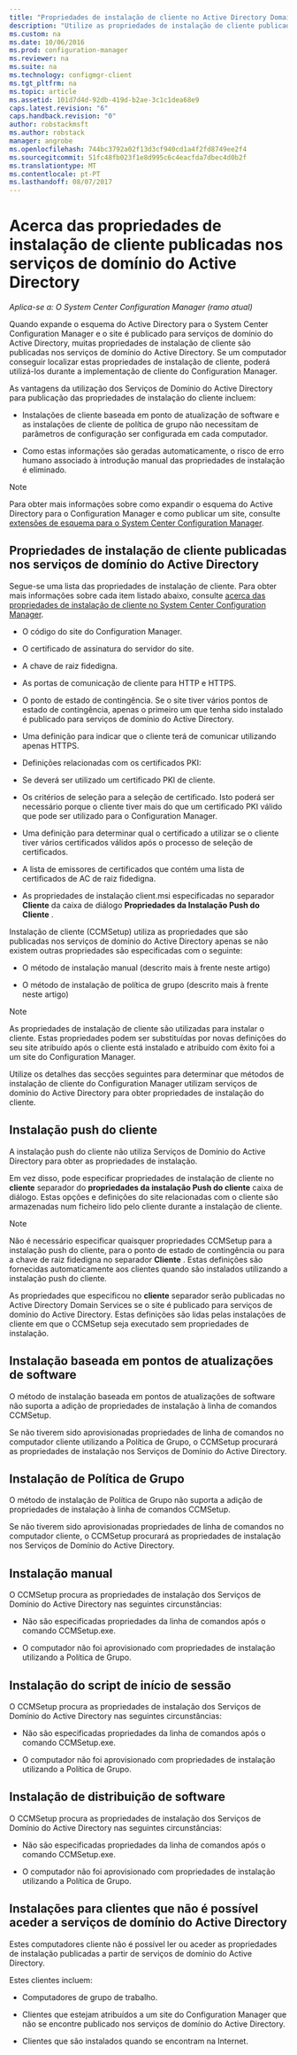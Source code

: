 ```yaml
---
title: "Propriedades de instalação de cliente no Active Directory Domain Services | Microsoft Docs"
description: "Utilize as propriedades de instalação de cliente publicadas nos serviços de domínio do Active Directory no System Center Configuration Manager."
ms.custom: na
ms.date: 10/06/2016
ms.prod: configuration-manager
ms.reviewer: na
ms.suite: na
ms.technology: configmgr-client
ms.tgt_pltfrm: na
ms.topic: article
ms.assetid: 101d7d4d-92db-419d-b2ae-3c1c1dea68e9
caps.latest.revision: "6"
caps.handback.revision: "0"
author: robstackmsft
ms.author: robstack
manager: angrobe
ms.openlocfilehash: 744bc3792a02f13d3cf940cd1a4f2fd8749ee2f4
ms.sourcegitcommit: 51fc48fb023f1e8d995c6c4eacfda7dbec4d0b2f
ms.translationtype: MT
ms.contentlocale: pt-PT
ms.lasthandoff: 08/07/2017
---
```

# <a name="about-client-installation-properties-published-to-active-directory-domain-services"></a>Acerca das propriedades de instalação de cliente publicadas nos serviços de domínio do Active Directory

*Aplica-se a: O System Center Configuration Manager (ramo atual)*

Quando expande o esquema do Active Directory para o System Center Configuration Manager e o site é publicado para serviços de domínio do Active Directory, muitas propriedades de instalação de cliente são publicadas nos serviços de domínio do Active Directory. Se um computador conseguir localizar estas propriedades de instalação de cliente, poderá utilizá-los durante a implementação de cliente do Configuration Manager.  

 As vantagens da utilização dos Serviços de Domínio do Active Directory para publicação das propriedades de instalação do cliente incluem:  

-   Instalações de cliente baseada em ponto de atualização de software e as instalações de cliente de política de grupo não necessitam de parâmetros de configuração ser configurada em cada computador.  

-   Como estas informações são geradas automaticamente, o risco de erro humano associado à introdução manual das propriedades de instalação é eliminado.  

> [!NOTE]  
>  Para obter mais informações sobre como expandir o esquema do Active Directory para o Configuration Manager e como publicar um site, consulte [extensões de esquema para o System Center Configuration Manager](../../plan-design/network/schema-extensions.md).  

## <a name="client-installation-properties-published-to-active-directory-domain-services"></a>Propriedades de instalação de cliente publicadas nos serviços de domínio do Active Directory  
Segue-se uma lista das propriedades de instalação de cliente. Para obter mais informações sobre cada item listado abaixo, consulte [acerca das propriedades de instalação de cliente no System Center Configuration Manager](../../../core/clients/deploy/about-client-installation-properties.md).  

-   O código do site do Configuration Manager.  

-   O certificado de assinatura do servidor do site.  

-   A chave de raiz fidedigna.  

-   As portas de comunicação de cliente para HTTP e HTTPS.  

-   O ponto de estado de contingência. Se o site tiver vários pontos de estado de contingência, apenas o primeiro um que tenha sido instalado é publicado para serviços de domínio do Active Directory.  

-   Uma definição para indicar que o cliente terá de comunicar utilizando apenas HTTPS.  

-   Definições relacionadas com os certificados PKI:  

   -   Se deverá ser utilizado um certificado PKI de cliente.  

   -   Os critérios de seleção para a seleção de certificado. Isto poderá ser necessário porque o cliente tiver mais do que um certificado PKI válido que pode ser utilizado para o Configuration Manager.  

   -   Uma definição para determinar qual o certificado a utilizar se o cliente tiver vários certificados válidos após o processo de seleção de certificados.  

   -   A lista de emissores de certificados que contém uma lista de certificados de AC de raiz fidedigna.  

-   As propriedades de instalação client.msi especificadas no separador **Cliente** da caixa de diálogo **Propriedades da Instalação Push do Cliente** .

Instalação de cliente (CCMSetup) utiliza as propriedades que são publicadas nos serviços de domínio do Active Directory apenas se não existem outras propriedades são especificadas com o seguinte:  

-   O método de instalação manual (descrito mais à frente neste artigo)

-   O método de instalação de política de grupo (descrito mais à frente neste artigo)

> [!NOTE]  
>  As propriedades de instalação de cliente são utilizadas para instalar o cliente. Estas propriedades podem ser substituídas por novas definições do seu site atribuído após o cliente está instalado e atribuído com êxito foi a um site do Configuration Manager.  

 Utilize os detalhes das secções seguintes para determinar que métodos de instalação de cliente do Configuration Manager utilizam serviços de domínio do Active Directory para obter propriedades de instalação do cliente.  

## <a name="client-push-installation"></a>Instalação push do cliente  
 A instalação push do cliente não utiliza Serviços de Domínio do Active Directory para obter as propriedades de instalação.  

 Em vez disso, pode especificar propriedades de instalação de cliente no **cliente** separador do **propriedades da instalação Push do cliente** caixa de diálogo. Estas opções e definições do site relacionadas com o cliente são armazenadas num ficheiro lido pelo cliente durante a instalação de cliente.  

> [!NOTE]  
>  Não é necessário especificar quaisquer propriedades CCMSetup para a instalação push do cliente, para o ponto de estado de contingência ou para a chave de raiz fidedigna no separador **Cliente** . Estas definições são fornecidas automaticamente aos clientes quando são instalados utilizando a instalação push do cliente.  

 As propriedades que especificou no **cliente** separador serão publicadas no Active Directory Domain Services se o site é publicado para serviços de domínio do Active Directory. Estas definições são lidas pelas instalações de cliente em que o CCMSetup seja executado sem propriedades de instalação.  

## <a name="software-update-point-based-installation"></a>Instalação baseada em pontos de atualizações de software  
 O método de instalação baseada em pontos de atualizações de software não suporta a adição de propriedades de instalação à linha de comandos CCMSetup.  

 Se não tiverem sido aprovisionadas propriedades de linha de comandos no computador cliente utilizando a Política de Grupo, o CCMSetup procurará as propriedades de instalação nos Serviços de Domínio do Active Directory.  

## <a name="group-policy-installation"></a>Instalação de Política de Grupo  
 O método de instalação de Política de Grupo não suporta a adição de propriedades de instalação à linha de comandos CCMSetup.  

 Se não tiverem sido aprovisionadas propriedades de linha de comandos no computador cliente, o CCMSetup procurará as propriedades de instalação nos Serviços de Domínio do Active Directory.  

## <a name="manual-installation"></a>Instalação manual  
 O CCMSetup procura as propriedades de instalação dos Serviços de Domínio do Active Directory nas seguintes circunstâncias:  

-   Não são especificadas propriedades da linha de comandos após o comando CCMSetup.exe.  

-   O computador não foi aprovisionado com propriedades de instalação utilizando a Política de Grupo.  

## <a name="logon-script-installation"></a>Instalação do script de início de sessão  
 O CCMSetup procura as propriedades de instalação dos Serviços de Domínio do Active Directory nas seguintes circunstâncias:  

-   Não são especificadas propriedades da linha de comandos após o comando CCMSetup.exe.  

-   O computador não foi aprovisionado com propriedades de instalação utilizando a Política de Grupo.  

## <a name="software-distribution-installation"></a>Instalação de distribuição de software  
 O CCMSetup procura as propriedades de instalação dos Serviços de Domínio do Active Directory nas seguintes circunstâncias:  

-   Não são especificadas propriedades da linha de comandos após o comando CCMSetup.exe.  

-   O computador não foi aprovisionado com propriedades de instalação utilizando a Política de Grupo.  

## <a name="installations-for-clients-that-cannot-access-active-directory-domain-services"></a>Instalações para clientes que não é possível aceder a serviços de domínio do Active Directory  
Estes computadores cliente não é possível ler ou aceder as propriedades de instalação publicadas a partir de serviços de domínio do Active Directory.

 Estes clientes incluem:  

-   Computadores de grupo de trabalho.  

-   Clientes que estejam atribuídos a um site do Configuration Manager que não se encontre publicado nos serviços de domínio do Active Directory.  

-   Clientes que são instalados quando se encontram na Internet.  
